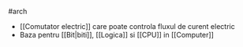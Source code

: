 #arch 
- [[Comutator electric]] care poate controla fluxul de curent electric
- Baza pentru [[Bit|biti]], [[Logica]] si [[CPU]] in [[Computer]]
